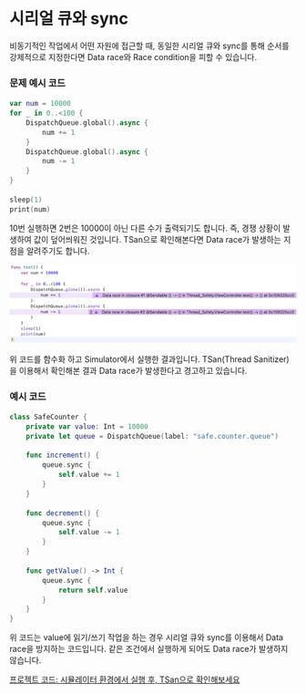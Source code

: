# 시리얼 큐와 sync

비동기적인 작업에서 어떤 자원에 접근할 때, 동일한 시리얼 큐와 sync를 통해 순서를 강제적으로 지정한다면 Data race와 Race condition을 피할 수 있습니다.

### 문제 예시 코드
```swift
var num = 10000
for _ in 0..<100 {
    DispatchQueue.global().async {
        num += 1
    }
    DispatchQueue.global().async {
        num -= 1
    }
}

sleep(1)
print(num)
```

10번 실행하면 2번은 10000이 아닌 다른 수가 출력되기도 합니다. 즉, 경쟁 상황이 발생하여 값이 덮어씌워진 것입니다. TSan으로 확인해본다면 Data race가 발생하는 지점을 알려주기도 합니다.

![](data_race.png)

위 코드를 함수화 하고 Simulator에서 실행한 결과입니다. TSan(Thread Sanitizer)을 이용해서 확인해본 결과 Data race가 발생한다고 경고하고 있습니다.

### 예시 코드

```swift
class SafeCounter {
    private var value: Int = 10000
    private let queue = DispatchQueue(label: "safe.counter.queue")

    func increment() {
        queue.sync {
            self.value += 1
        }
    }

    func decrement() {
        queue.sync {
            self.value -= 1
        }
    }

    func getValue() -> Int {
        queue.sync {
            return self.value
        }
    }
}
```

위 코드는 value에 읽기/쓰기 작업을 하는 경우 시리얼 큐와 sync를 이용해서 Data race을 방지하는 코드입니다. 같은 조건에서 실행하게 되어도 Data race가 발생하지 않습니다.

[프로젝트 코드: 시뮬레이터 환경에서 실행 후, TSan으로 확인해보세요](https://github.com/Rudy-009/Swift/tree/main/DispatchQueue/6.%20sync%20(Thread%20Safety)/Thread-Safety)
